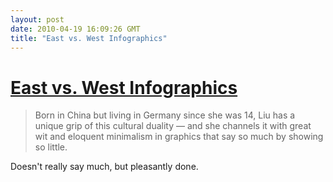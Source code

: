 ```yaml
---
layout: post
date: 2010-04-19 16:09:26 GMT
title: "East vs. West Infographics"
---
```

# [East vs. West Infographics](http://www.brainpickings.org/index.php/2009/10/29/east-vs-west-yang-liu-infographics/)

> Born in China but living in Germany since she was 14, Liu has a unique grip of this cultural duality — and she channels it with great wit and eloquent minimalism in graphics that say so much by showing so little.

Doesn't really say much, but pleasantly done.